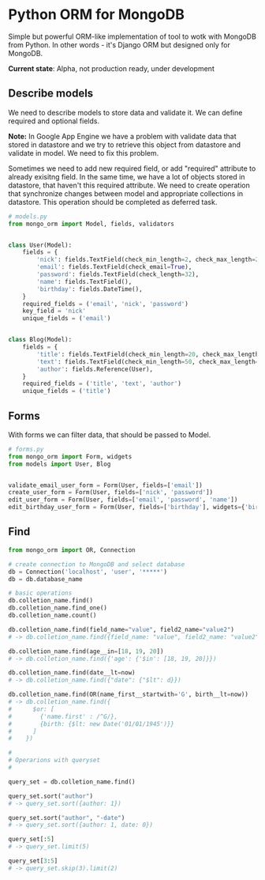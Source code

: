 Python ORM for MongoDB
=========

Simple but powerful ORM-like implementation of tool to wotk with MongoDB from Python.
In other words - it's Django ORM but designed only for MongoDB.

**Current state**: Alpha, not production ready, under development


Describe models
--------

We need to describe models to store data and validate it. We can define required and optional fields.

**Note:** In Google App Engine we have a problem with validate data that stored in datastore and we try to retrieve
this object from datastore and validate in model. We need to fix this problem.

Sometimes we need to add new required field, or add "required" attribute to already exisitng field.
In the same time, we have a lot of objects stored in datastore, that haven't this required attribute.
We need to create operation that synchronize changes between model and appropriate collections in datastore.
This operation should be completed as deferred task.

```python
# models.py
from mongo_orm import Model, fields, validators


class User(Model):
    fields = {
        'nick': fields.TextField(check_min_length=2, check_max_length=20),
        'email': fields.TextField(check_email=True),
        'password': fields.TextField(check_length=32),
        'name': fields.TextField(),
        'birthday': fields.DateTime(),
    }
    required_fields = ('email', 'nick', 'password')
    key_field = 'nick'
    unique_fields = ('email')


class Blog(Model):
    fields = {
        'title': fields.TextField(check_min_length=20, check_max_length=500),
        'text': fields.TextField(check_min_length=50, check_max_length=10000),
        'author': fields.Reference(User),
    }
    required_fields = ('title', 'text', 'author')
    unique_fields = ('title')
```


Forms
--------

With forms we can filter data, that should be passed to Model.

```python
# forms.py
from mongo_orm import Form, widgets
from models import User, Blog


validate_email_user_form = Form(User, fields=['email'])
create_user_form = Form(User, fields=['nick', 'password'])
edit_user_form = Form(User, fields=['email', 'password', 'name'])
edit_birthday_user_form = Form(User, fields=['birthday'], widgets={'birthday': widgets.SplitDateTimeWisget})
```


Find
--------

```python
from mongo_orm import OR, Connection

# create connection to MongoDB and select database
db = Connection('localhost', 'user', '*****')
db = db.database_name

# basic operations
db.colletion_name.find()
db.colletion_name.find_one()
db.colletion_name.count()

db.colletion_name.find(field_name="value", field2_name="value2")
# -> db.colletion_name.find({field_name: "value", field2_name: "value2"})

db.colletion_name.find(age__in=[18, 19, 20])
# -> db.colletion_name.find({'age': {'$in': [18, 19, 20]}})

db.colletion_name.find(date__lt=now)
# -> db.colletion_name.find({"date": {"$lt": d}})

db.colletion_name.find(OR(name_first__startwith='G', birth__lt=now))
# -> db.colletion_name.find({
#      $or: [
#        {'name.first' : /^G/},
#        {birth: {$lt: new Date('01/01/1945')}}
#      ]
#    })

#
# Operarions with queryset
#

query_set = db.colletion_name.find()

query_set.sort("author")
# -> query_set.sort({author: 1})

query_set.sort("author", "-date")
# -> query_set.sort({author: 1, date: 0})

query_set[:5]
# -> query_set.limit(5)

query_set[3:5]
# -> query_set.skip(3).limit(2)

```

